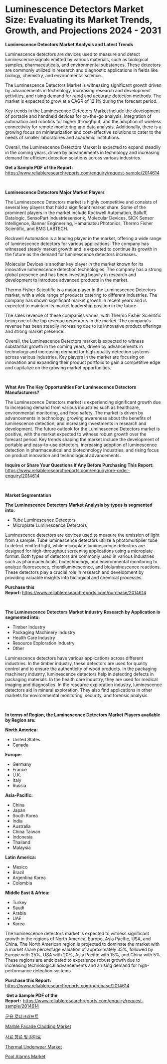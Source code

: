 <p><h1>Luminescence Detectors Market Size: Evaluating its Market Trends, Growth, and Projections 2024 - 2031</h1></p><p><strong>Luminescence Detectors Market Analysis and Latest Trends</strong></p>
<p><p>Luminescence detectors are devices used to measure and detect luminescence signals emitted by various materials, such as biological samples, pharmaceuticals, and environmental substances. These detectors are commonly utilized in research and diagnostic applications in fields like biology, chemistry, and environmental science.</p><p>The Luminescence Detectors Market is witnessing significant growth driven by advancements in technology, increasing research and development activities, and rising demand for rapid and accurate detection methods. The market is expected to grow at a CAGR of 12.1% during the forecast period.</p><p>Key trends in the Luminescence Detectors Market include the development of portable and handheld devices for on-the-go analysis, integration of automation and robotics for higher throughput, and the adoption of wireless connectivity for remote monitoring and data analysis. Additionally, there is a growing focus on miniaturization and cost-effective solutions to cater to the needs of smaller laboratories and academic institutions.</p><p>Overall, the Luminescence Detectors Market is expected to expand steadily in the coming years, driven by advancements in technology and increasing demand for efficient detection solutions across various industries.</p></p>
<p><strong>Get a Sample PDF of the Report:&nbsp;</strong> <a href="https://www.reliableresearchreports.com/enquiry/request-sample/2014614">https://www.reliableresearchreports.com/enquiry/request-sample/2014614</a></p>
<p>&nbsp;</p>
<p><strong>Luminescence Detectors Major Market Players</strong></p>
<p><p>The Luminescence Detectors market is highly competitive and consists of several key players that hold a significant market share. Some of the prominent players in the market include Rockwell Automation, Balluff, Datalogic, SensoPart Industriesensorik, Molecular Devices, SICK Sensor Intelligence, Banner Engineering, Hamamatsu Photonics, Thermo Fisher Scientific, and BMG LABTECH.</p><p>Rockwell Automation is a leading player in the market, offering a wide range of luminescence detectors for various applications. The company has witnessed steady market growth and is expected to continue its growth in the future as the demand for luminescence detectors increases.</p><p>Molecular Devices is another key player in the market known for its innovative luminescence detection technologies. The company has a strong global presence and has been investing heavily in research and development to introduce advanced products in the market.</p><p>Thermo Fisher Scientific is a major player in the Luminescence Detectors market, with a wide range of products catering to different industries. The company has shown significant market growth in recent years and is expected to maintain its market leadership position in the future.</p><p>The sales revenue of these companies varies, with Thermo Fisher Scientific being one of the top revenue generators in the market. The company's revenue has been steadily increasing due to its innovative product offerings and strong market presence.</p><p>Overall, the Luminescence Detectors market is expected to witness substantial growth in the coming years, driven by advancements in technology and increasing demand for high-quality detection systems across various industries. Key players in the market are focusing on innovation and expanding their product portfolio to gain a competitive edge and capitalize on the growing market opportunities.</p></p>
<p>&nbsp;</p>
<p><strong>What Are The Key Opportunities For Luminescence Detectors Manufacturers?</strong></p>
<p><p>The Luminescence Detectors market is experiencing significant growth due to increasing demand from various industries such as healthcare, environmental monitoring, and food safety. The market is driven by advancements in technology, growing awareness about the benefits of luminescence detection, and increasing investments in research and development. The future outlook for the Luminescence Detectors market is positive, with the market expected to witness robust growth over the forecast period. Key trends shaping the market include the development of portable and easy-to-use detectors, increasing adoption of luminescence detection in pharmaceutical and biotechnology industries, and rising focus on product innovation and technological advancements.</p></p>
<p><strong>Inquire or Share Your Questions If Any Before Purchasing This Report:</strong> <a href="https://www.reliableresearchreports.com/enquiry/pre-order-enquiry/2014614">https://www.reliableresearchreports.com/enquiry/pre-order-enquiry/2014614</a></p>
<p>&nbsp;</p>
<p><strong>Market Segmentation</strong></p>
<p><strong>The Luminescence Detectors Market Analysis by types is segmented into:</strong></p>
<p><ul><li>Tube Luminescence Detectors</li><li>Microplate Luminescence Detectors</li></ul></p>
<p><p>Luminescence detectors are devices used to measure the emission of light from a sample. Tube luminescence detectors utilize a photomultiplier tube to detect emitted light, while microplate luminescence detectors are designed for high-throughput screening applications using a microplate format. Both types of detectors are commonly used in various industries such as pharmaceuticals, biotechnology, and environmental monitoring to analyze fluorescence, chemiluminescence, and bioluminescence reactions. These detectors play a crucial role in research and development by providing valuable insights into biological and chemical processes.</p></p>
<p><strong>Purchase this Report:&nbsp;</strong><a href="https://www.reliableresearchreports.com/purchase/2014614">https://www.reliableresearchreports.com/purchase/2014614</a></p>
<p>&nbsp;</p>
<p><strong>The Luminescence Detectors Market Industry Research by Application is segmented into:</strong></p>
<p><ul><li>Timber Industry</li><li>Packaging Machinery Industry</li><li>Health Care Industry</li><li>Resource Exploration Industry</li><li>Other</li></ul></p>
<p><p>Luminescence detectors have various applications across different industries. In the timber industry, these detectors are used for quality control and to ensure the authenticity of wood products. In the packaging machinery industry, luminescence detectors help in detecting defects in packaging materials. In the health care industry, they are used for medical imaging and diagnostics. In the resource exploration industry, luminescence detectors aid in mineral exploration. They also find applications in other markets for environmental monitoring, security, and forensic analysis.</p></p>
<p>&nbsp;</p>
<p><strong>In terms of Region, the Luminescence Detectors Market Players available by Region are:</strong></p>
<p>
    <p> <strong> North America: </strong>
        <ul>
            <li>United States</li>
            <li>Canada</li>
        </ul>
        </p> 
    <p> <strong> Europe: </strong>
        <ul>
            <li>Germany</li>
            <li>France</li>
            <li>U.K.</li>
            <li>Italy</li>
            <li>Russia</li>
        </ul>
        </p> 
    <p> <strong> Asia-Pacific: </strong>
        <ul>
            <li>China</li>
            <li>Japan</li>
            <li>South Korea</li>
            <li>India</li>
            <li>Australia</li>
            <li>China Taiwan</li>
            <li>Indonesia</li>
            <li>Thailand</li>
            <li>Malaysia</li>
        </ul>
        </p> 
    <p> <strong> Latin America: </strong>
        <ul>
            <li>Mexico</li>
            <li>Brazil</li>
            <li>Argentina Korea</li>
            <li>Colombia</li>
        </ul>
        </p> 
    <p> <strong> Middle East & Africa: </strong>
        <ul>
            <li>Turkey</li>
            <li>Saudi</li>
            <li>Arabia</li>
            <li>UAE</li>
            <li>Korea</li>
        </ul>
    </p>
    </p>
<p><p>The luminescence detectors market is expected to witness significant growth in the regions of North America, Europe, Asia Pacific, USA, and China. The North American region is projected to dominate the market with a market share percentage valuation of approximately 35%, followed by Europe with 25%, USA with 20%, Asia Pacific with 15%, and China with 5%. These regions are anticipated to experience robust growth due to increasing technological advancements and a rising demand for high-performance detection systems.</p></p>
<p><strong>Purchase this Report: </strong><a href="https://www.reliableresearchreports.com/purchase/2014614">https://www.reliableresearchreports.com/purchase/2014614</a></p>
<p>&nbsp;<strong>Get a Sample PDF of the Report:&nbsp;&nbsp;</strong><a href="https://www.reliableresearchreports.com/enquiry/request-sample/2014614">https://www.reliableresearchreports.com/enquiry/request-sample/2014614</a></p>
<p><strong></strong></p>
<p><p><a href="https://medium.com/@mafoqypwlkfg6/%EA%B5%B0%EC%9A%A9-%ED%9A%8C%EC%A0%84%EC%9D%B5%ED%95%A9%EC%9E%90-%EC%8B%9C%EC%9E%A5-%EC%A7%80%ED%91%9C-%ED%95%B4%EC%84%9D-%EC%8B%9C%EC%9E%A5-%EC%A0%90%EC%9C%A0%EC%9C%A8-%EC%B6%94%EC%9D%B4-%EB%B0%8F-%EC%84%B1%EC%9E%A5-%EC%96%91%EC%83%81-9a2720e3b869">군용 로터크래프트</a></p><p><a href="https://faithful-glue-af3.notion.site/Marble-Facade-Cladding-Market-Size-and-Examines-its-Market-Scope-with-a-Primary-Focus-on-Growth-Op-a1eefc7f13264b89889bbfca1c3b7206">Marble Facade Cladding Market</a></p><p><a href="https://medium.com/@bunxhcci35271755/%ED%94%BC%EB%93%9C-%ED%96%A5%EB%AF%B8-%EB%B0%8F-%EA%B0%90%EB%AF%B8%EB%A3%8C-%EC%8B%9C%EC%9E%A5-%EA%B7%9C%EB%AA%A8-%EB%B0%8F-%EC%8B%9C%EC%9E%A5-%EB%8F%99%ED%96%A5-%EC%99%84%EC%A0%84%ED%95%9C-%EC%82%B0%EC%97%85-%EA%B0%9C%EC%9A%94-2024%EB%85%84%EB%B6%80%ED%84%B0-2031%EB%85%84%EA%B9%8C%EC%A7%80-322fc390389c">사료 향료 및 감미료</a></p><p><a href="https://view.publitas.com/reportprime-1/thermal-underwear-market-size-and-growth-market-segmentation-regional-and-country-breakdowns-and-market-trends-for-period-from-2024-2031/">Thermal Underwear Market</a></p><p><a href="https://view.publitas.com/reportprime-1/pool-alarms-market-a-comprehensive-report-of-its-market-share-growth-trends-2024-2031/">Pool Alarms Market</a></p></p>